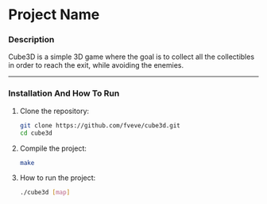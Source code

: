 # **Project Name**

### **Description**  
Cube3D is a simple 3D game where the goal is to collect all the collectibles in order to reach the exit, while avoiding the enemies.

---

### **Installation And How To Run**  

1. Clone the repository:
   ```bash
   git clone https://github.com/fveve/cube3d.git
   cd cube3d

2. Compile the project:
   ```bash
   make

3. How to run the project:
   ```bash
   ./cube3d [map]
